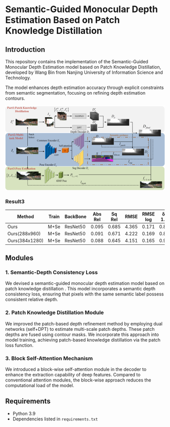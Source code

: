 # **Semantic-Guided Monocular Depth Estimation Based on Patch Knowledge Distillation**

## Introduction
This repository contains the implementation of the Semantic-Guided Monocular Depth Estimation model based on Patch Knowledge Distillation, developed by Wang Bin from Nanjing University of Information Science and Technology.

The model enhances depth estimation accuracy through explicit constraints from semantic segmentation, focusing on refining depth estimation contours.

<img src="./asserts/OverallFramework.jpg" alt="图片描述" width="1000">

### Result3

| Method | Train | BackBone | Abs Rel | Sq Rel | RMSE | RMSE log |δ < 1.25 | δ² < 1.25 | δ³ < 1.25 | 
|--------|---------|---------|---------|---------|---------|---------|---------|---------|---------|
| Ours | M+Se |ResNet50|0.095|0.685|4.365|0.171|0.882|0.965|0.985|
| Ours(288x960) | M+Se|ResNet50|0.091|0.671|4.222|0.169|0.896|0.966|0.985 |
| Ours(384x1280) |M+Se|ResNet50|0.088|0.645|4.151|0.165|0.905|0.967|0.986|

## Modules

### 1. Semantic-Depth Consistency Loss
We devised a semantic-guided monocular depth estimation model based on patch knowledge distillation . This model incorporates a semantic depth consistency loss, ensuring that pixels with the same semantic label possess consistent relative depth.

### 2. Patch Knowledge Distillation Module
We improved the patch-based depth refinement method by employing dual networks (self+DPT) to estimate multi-scale patch depths. These patch depths are fused using contour masks. We incorporate this approach into model training, achieving patch-based knowledge distillation via the patch loss function.

### 3. Block Self-Attention Mechanism
We introduced a block-wise self-attention module in the decoder to enhance the extraction capability of deep features. Compared to conventional attention modules, the block-wise approach reduces the computational load of the model.

## Requirements
- Python 3.9
- Dependencies listed in `requirements.txt`


